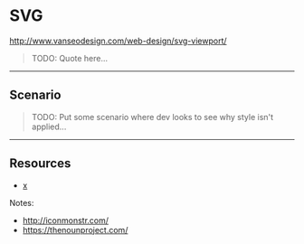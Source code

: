 # SVG
<!-- .slide: data-state="backEndBrian juniorJacob InProgress" -->

http://www.vanseodesign.com/web-design/svg-viewport/

> TODO: Quote here...

------

## Scenario
<!-- .slide: data-state="backEndBrian juniorJacob InProgress" -->

> TODO: Put some scenario where dev looks to see why style isn't applied...

------

## Resources
<!-- .slide: data-state="backEndBrian juniorJacob midLevelMelissa InProgress resources" -->

* [x](#)

Notes:

* http://iconmonstr.com/
* https://thenounproject.com/
